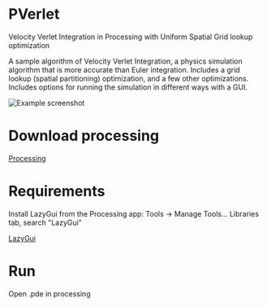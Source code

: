 # PVerlet

Velocity Verlet Integration in Processing with Uniform Spatial Grid lookup optimization

A sample algorithm of Velocity Verlet Integration, a physics simulation algorithm that is more accurate than Euler integration.
Includes a grid lookup (spatial partitioning) optimization, and a few other optimizations.
Includes options for running the simulation in different ways with a GUI.

![Example screenshot](assets/PVerlet.png)

# Download processing

[Processing](https://processing.org/)

# Requirements

Install LazyGui from the Processing app: Tools -> Manage Tools... Libraries tab, search "LazyGui"

[LazyGui](https://github.com/KrabCode/LazyGui)

# Run

Open .pde in processing
